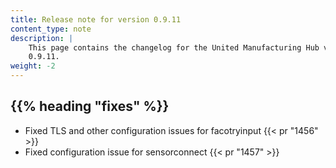 ```yaml
---
title: Release note for version 0.9.11
content_type: note
description: |
    This page contains the changelog for the United Manufacturing Hub version
    0.9.11.
weight: -2
---
```


## {{% heading "fixes" %}}

- Fixed TLS and other configuration issues for facotryinput {{< pr "1456" >}}
- Fixed configuration issue for sensorconnect {{< pr "1457" >}}
